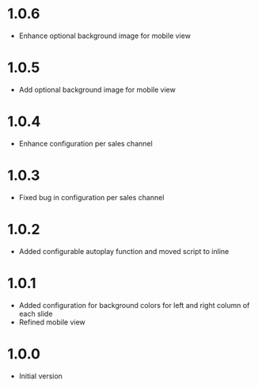 # 1.0.6
- Enhance optional background image for mobile view

# 1.0.5
- Add optional background image for mobile view

# 1.0.4
- Enhance configuration per sales channel

# 1.0.3
- Fixed bug in configuration per sales channel

# 1.0.2
- Added configurable autoplay function and moved script to inline

# 1.0.1
- Added configuration for background colors for left and right column of each slide
- Refined mobile view

# 1.0.0
- Initial version
